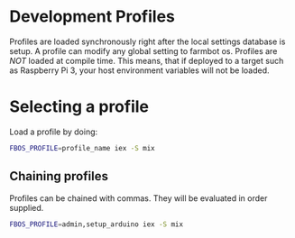 # Development Profiles
Profiles are loaded synchronously right after the local settings database is setup.
A profile can modify any global setting to farmbot os. Profiles are *NOT* loaded
at compile time. This means, that if deployed to a target such as Raspberry Pi 3,
your host environment variables will not be loaded.

# Selecting a profile
Load a profile by doing:
```bash
FBOS_PROFILE=profile_name iex -S mix
```

## Chaining profiles
Profiles can be chained with commas. They will be evaluated in order supplied.
```bash
FBOS_PROFILE=admin,setup_arduino iex -S mix
